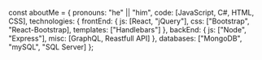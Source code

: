 const aboutMe = {
   pronouns: "he" || "him",
   code: [JavaScript, C#, HTML, CSS],
   technologies: {
      frontEnd: {
         js: [React, "jQuery"],
         css: ["Bootstrap", "React-Bootstrap],
         templates: ["Handlebars"]
      },
      backEnd: {
         js: ["Node", "Express"],
         misc: [GraphQL, Reastfull API]
      },
   databases: ["MongoDB", "mySQL", "SQL Server]
};
